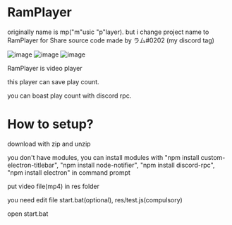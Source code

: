 # RamPlayer
originally name is mp("m"usic "p"layer).
but i change project name to RamPlayer for Share source code
made by ラム#0202 (my discord tag)

![image](https://user-images.githubusercontent.com/79322339/118792746-e9cb7480-b8d2-11eb-8c09-2ac6812d6de8.png)
![image](https://user-images.githubusercontent.com/79322339/118793174-5181bf80-b8d3-11eb-8a85-aacec36910aa.png)
![image](https://user-images.githubusercontent.com/79322339/118793441-9279d400-b8d3-11eb-9f7b-2f90383379a6.png)

RamPlayer is video player

this player can save play count.

you can boast play count with discord rpc.

# How to setup?
download with zip and unzip

you don't have modules, you can install modules with "npm install custom-electron-titlebar", "npm install node-notifier", "npm install discord-rpc", "npm install electron" in command prompt

put video file(mp4) in res folder

you need edit file start.bat(optional), res/test.js(compulsory)

open start.bat
